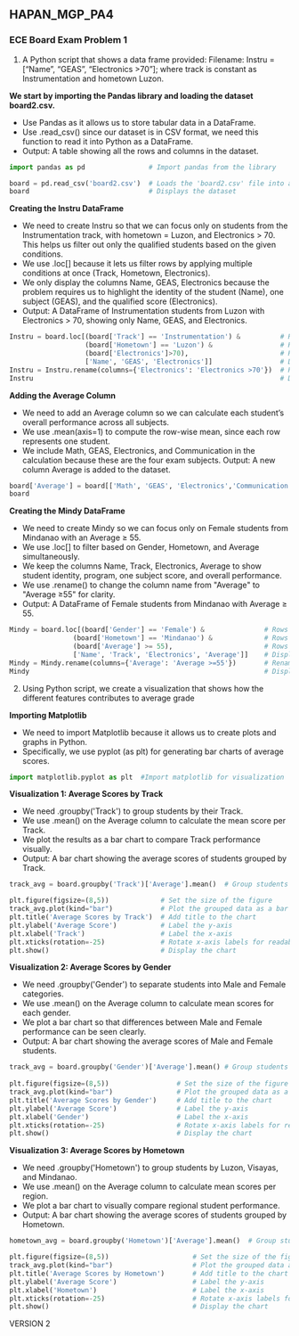 ## HAPAN_MGP_PA4


### ECE Board Exam Problem 1

1) A Python script that shows a data frame provided: Filename: Instru = [“Name”, “GEAS”, “Electronics >70”]; where track is constant as Instrumentation and hometown Luzon.

**We start by importing the Pandas library and loading the dataset board2.csv.**
- Use Pandas as it allows us to store tabular data in a DataFrame.
- Use .read_csv() since our dataset is in CSV format, we need this function to read it into Python as a DataFrame.
- Output: A table showing all the rows and columns in the dataset.

```Python
import pandas as pd                # Import pandas from the library

board = pd.read_csv('board2.csv')  # Loads the 'board2.csv' file into a DataFrame
board                              # Displays the dataset
```

**Creating the Instru DataFrame**
- We need to create Instru so that we can focus only on students from the Instrumentation track, with hometown = Luzon, and Electronics > 70. This helps us filter out only the qualified students based on the given conditions.
- We use .loc[] because it lets us filter rows by applying multiple conditions at once (Track, Hometown, Electronics).
- We only display the columns Name, GEAS, Electronics because the problem requires us to highlight the identity of the student (Name), one subject (GEAS), and the qualified score (Electronics).
- Output: A DataFrame of Instrumentation students from Luzon with Electronics > 70, showing only Name, GEAS, and Electronics.

```Python
Instru = board.loc[(board['Track'] == 'Instrumentation') &          # Rows where Track = Instrumentation
                   (board['Hometown'] == 'Luzon') &                 # Rows where Hometown = Luzon
                   (board['Electronics']>70),                       # Rows where Electronics score > 70
                   ['Name', 'GEAS', 'Electronics']]                 # Display only the Name, GEAS, and Electronics columns
Instru = Instru.rename(columns={'Electronics': 'Electronics >70'})  # Rename the Electronics column to Electronics >70
Instru                                                              # Display the DataFrame
```

**Adding the Average Column**
- We need to add an Average column so we can calculate each student’s overall performance across all subjects.
- We use .mean(axis=1) to compute the row-wise mean, since each row represents one student.
- We include Math, GEAS, Electronics, and Communication in the calculation because these are the four exam subjects.
  Output: A new column Average is added to the dataset.
```Python
board['Average'] = board[['Math', 'GEAS', 'Electronics','Communication']].mean(axis=1)  # Add new column 'Average' as mean score per student
board                                                                                   # Display dataset
```

**Creating the Mindy DataFrame**
- We need to create Mindy so we can focus only on Female students from Mindanao with an Average ≥ 55.
- We use .loc[] to filter based on Gender, Hometown, and Average simultaneously.
- We keep the columns Name, Track, Electronics, Average to show student identity, program, one subject score, and overall performance.
- We use .rename() to change the column name from "Average" to "Average ≥55" for clarity.
- Output: A DataFrame of Female students from Mindanao with Average ≥ 55.
```Python
Mindy = board.loc[(board['Gender'] == 'Female') &               # Rows where Gender = Female
                (board['Hometown'] == 'Mindanao') &             # Rows where Hometown = Mindanao  
                (board['Average'] >= 55),                       # Rows where Average score is ≥ 55
                ['Name', 'Track', 'Electronics', 'Average']]    # Display only Name, Track, Electronics, Average
Mindy = Mindy.rename(columns={'Average': 'Average >=55'})       # Rename Average column
Mindy                                                           # Display the DataFrame
```

2) Using Python script, we create a visualization that shows how the different features contributes to average grade

**Importing Matplotlib**
- We need to import Matplotlib because it allows us to create plots and graphs in Python.
- Specifically, we use pyplot (as plt) for generating bar charts of average scores.
```Python
import matplotlib.pyplot as plt  #Import matplotlib for visualization
```

**Visualization 1: Average Scores by Track**
- We need .groupby('Track') to group students by their Track.
- We use .mean() on the Average column to calculate the mean score per Track.
- We plot the results as a bar chart to compare Track performance visually.
- Output: A bar chart showing the average scores of students grouped by Track.
```Python
track_avg = board.groupby('Track')['Average'].mean()  # Group students by Track and compute average score

plt.figure(figsize=(8,5))             # Set the size of the figure
track_avg.plot(kind="bar")            # Plot the grouped data as a bar chart
plt.title('Average Scores by Track')  # Add title to the chart
plt.ylabel('Average Score')           # Label the y-axis
plt.xlabel('Track')                   # Label the x-axis
plt.xticks(rotation=-25)              # Rotate x-axis labels for readability
plt.show()                            # Display the chart
```

**Visualization 2: Average Scores by Gender**
- We need .groupby('Gender') to separate students into Male and Female categories.
- We use .mean() on the Average column to calculate mean scores for each gender.
- We plot a bar chart so that differences between Male and Female performance can be seen clearly.
- Output: A bar chart showing the average scores of Male and Female students.

```Python
track_avg = board.groupby('Gender')['Average'].mean() # Group students by Gender and compute average score
    
plt.figure(figsize=(8,5))                 # Set the size of the figure
track_avg.plot(kind="bar")                # Plot the grouped data as a bar chart
plt.title('Average Scores by Gender')     # Add title to the chart
plt.ylabel('Average Score')               # Label the y-axis
plt.xlabel('Gender')                      # Label the x-axis
plt.xticks(rotation=-25)                  # Rotate x-axis labels for readability
plt.show()                                # Display the chart
```

**Visualization 3: Average Scores by Hometown**
- We need .groupby('Hometown') to group students by Luzon, Visayas, and Mindanao.
- We use .mean() on the Average column to calculate mean scores per region.
- We plot a bar chart to visually compare regional student performance.
- Output: A bar chart showing the average scores of students grouped by Hometown.
```Python
hometown_avg = board.groupby('Hometown')['Average'].mean()  # Group students by Hometown and compute mean Average

plt.figure(figsize=(8,5))                     # Set the size of the figure
track_avg.plot(kind="bar")                    # Plot the grouped data as a bar chart
plt.title('Average Scores by Hometown')       # Add title to the chart
plt.ylabel('Average Score')                   # Label the y-axis
plt.xlabel('Hometown')                        # Label the x-axis
plt.xticks(rotation=-25)                      # Rotate x-axis labels for readability
plt.show()                                    # Display the chart
```

VERSION 2
